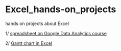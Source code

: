 # Excel_hands-on_projects
hands on projects about Excel

1/ [spreadsheet on Google Data Analytics course](https://github.com/vanthachvn80/Excel_hands-on_projects/tree/main/Spreadsheets%20-%20Google%20Data%20Analytics)

2/ [Gantt chart in Excel](https://github.com/vanthachvn80/Excel_hands-on_projects/blob/main/Gantt%20chart%20in%20Excel.xlsx)
